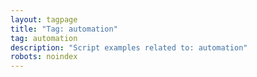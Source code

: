 ```yaml
---
layout: tagpage
title: "Tag: automation"
tag: automation
description: "Script examples related to: automation"
robots: noindex
---
```

